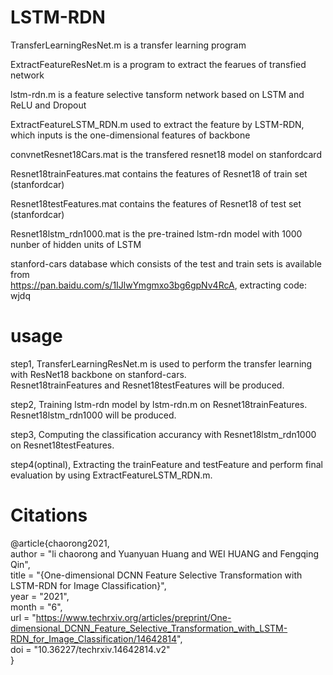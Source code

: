 # LSTM-RDN
TransferLearningResNet.m  is a transfer learning program

ExtractFeatureResNet.m  is a program to extract the fearues of transfied network

lstm-rdn.m  is a feature selective tansform network based on LSTM and ReLU and Dropout

ExtractFeatureLSTM_RDN.m used to extract the feature by LSTM-RDN, which inputs is the one-dimensional features of backbone

convnetResnet18Cars.mat is the transfered resnet18 model on stanfordcard

Resnet18trainFeatures.mat  contains  the features of Resnet18 of train set (stanfordcar)

Resnet18testFeatures.mat  contains  the features of Resnet18 of test set (stanfordcar)

Resnet18lstm_rdn1000.mat is the pre-trained lstm-rdn model with 1000 nunber of hidden units of LSTM

stanford-cars database which consists of the test and train sets is available from  
https://pan.baidu.com/s/1IJlwYmgmxo3bg6gpNv4RcA, extracting code: wjdq 

# usage
step1, TransferLearningResNet.m is used to perform the transfer learning with ResNet18 backbone on stanford-cars.   
       Resnet18trainFeatures and Resnet18testFeatures will be produced.
       
step2, Training lstm-rdn model by lstm-rdn.m on Resnet18trainFeatures. Resnet18lstm_rdn1000 will be produced.

step3, Computing the classification accurancy with Resnet18lstm_rdn1000 on Resnet18testFeatures.

step4(optinal), Extracting the trainFeature and testFeature and perform final evaluation by using ExtractFeatureLSTM_RDN.m. 

# Citations
@article{chaorong2021,  
author = "li chaorong and Yuanyuan Huang and WEI HUANG and Fengqing Qin",  
title = "{One-dimensional DCNN Feature Selective Transformation with LSTM-RDN for Image Classification}",  
year = "2021",  
month = "6",  
url = "https://www.techrxiv.org/articles/preprint/One-dimensional_DCNN_Feature_Selective_Transformation_with_LSTM-RDN_for_Image_Classification/14642814",  
doi = "10.36227/techrxiv.14642814.v2"  
}
